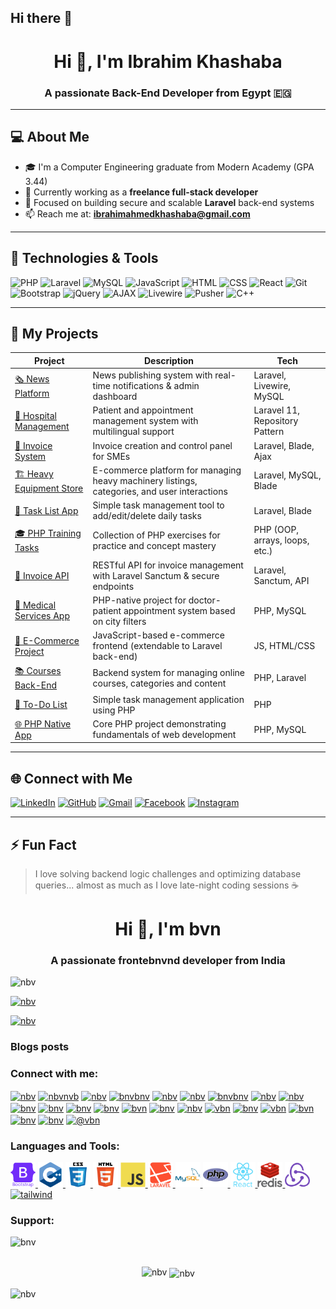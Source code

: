 ## Hi there 👋
<h1 align="center">Hi 👋, I'm Ibrahim Khashaba</h1>
<h3 align="center">A passionate Back-End Developer from Egypt 🇪🇬</h3>


---

## 💻 About Me

- 🎓 I'm a Computer Engineering graduate from Modern Academy (GPA 3.44)
- 💼 Currently working as a **freelance full-stack developer**
- 🚀 Focused on building secure and scalable **Laravel** back-end systems
- 📫 Reach me at: **ibrahimahmedkhashaba@gmail.com**

---

## 🔧 Technologies & Tools

![PHP](https://img.shields.io/badge/-PHP-777BB4?style=flat&logo=php&logoColor=white)
![Laravel](https://img.shields.io/badge/-Laravel-F55247?style=flat&logo=laravel&logoColor=white)
![MySQL](https://img.shields.io/badge/-MySQL-4479A1?style=flat&logo=mysql&logoColor=white)
![JavaScript](https://img.shields.io/badge/-JavaScript-F7DF1E?style=flat&logo=javascript&logoColor=black)
![HTML](https://img.shields.io/badge/-HTML5-E34F26?style=flat&logo=html5&logoColor=white)
![CSS](https://img.shields.io/badge/-CSS3-1572B6?style=flat&logo=css3&logoColor=white)
![React](https://img.shields.io/badge/-React-61DAFB?style=flat&logo=react&logoColor=black)
![Git](https://img.shields.io/badge/-Git-F05032?style=flat&logo=git&logoColor=white)
![Bootstrap](https://img.shields.io/badge/-Bootstrap-7952B3?style=flat&logo=bootstrap&logoColor=white)
![jQuery](https://img.shields.io/badge/-jQuery-0769AD?style=flat&logo=jquery&logoColor=white)
![AJAX](https://img.shields.io/badge/-AJAX-005571?style=flat&logo=xml&logoColor=white)
![Livewire](https://img.shields.io/badge/-Livewire-4E5D94?style=flat&logo=laravel&logoColor=white)
![Pusher](https://img.shields.io/badge/-Pusher-1F74BD?style=flat&logo=pusher&logoColor=white)
![C++](https://img.shields.io/badge/-C++-00599C?style=flat&logo=c%2b%2b&logoColor=white)


---

## 📂 My Projects

| Project | Description | Tech |
|--------|-------------|------|
| [🗞️ News Platform](https://github.com/IbrahimAhmedKhashaba/news) | News publishing system with real-time notifications & admin dashboard | Laravel, Livewire, MySQL |
| [🏥 Hospital Management](https://github.com/IbrahimAhmedKhashaba/hospitals) | Patient and appointment management system with multilingual support | Laravel 11, Repository Pattern |
| [📄 Invoice System](https://github.com/IbrahimAhmedKhashaba/Invoices-project) | Invoice creation and control panel for SMEs | Laravel, Blade, Ajax |
| [🏗️ Heavy Equipment Store](https://github.com/IbrahimAhmedKhashaba/heavy-equipment-store) | E-commerce platform for managing heavy machinery listings, categories, and user interactions | Laravel, MySQL, Blade |
| [📝 Task List App](https://github.com/IbrahimAhmedKhashaba/task_list) | Simple task management tool to add/edit/delete daily tasks | Laravel, Blade |
| [🎓 PHP Training Tasks](https://github.com/IbrahimAhmedKhashaba/php_training_tasks) | Collection of PHP exercises for practice and concept mastery | PHP (OOP, arrays, loops, etc.) |
| [🧾 Invoice API](https://github.com/IbrahimAhmedKhashaba/apiInvoices) | RESTful API for invoice management with Laravel Sanctum & secure endpoints | Laravel, Sanctum, API |
| [💉 Medical Services App](https://github.com/IbrahimAhmedKhashaba/medical-services) | PHP-native project for doctor-patient appointment system based on city filters | PHP, MySQL |
| [🛒 E-Commerce Project](https://github.com/IbrahimAhmedKhashaba/e-commerce-project) | JavaScript-based e-commerce frontend (extendable to Laravel back-end) | JS, HTML/CSS |
| [📚 Courses Back-End](https://github.com/IbrahimAhmedKhashaba/courses-back-end-) | Backend system for managing online courses, categories and content | PHP, Laravel |
| [📝 To-Do List](https://github.com/IbrahimAhmedKhashaba/toDOList) | Simple task management application using PHP | PHP |
| [🌐 PHP Native App](https://github.com/IbrahimAhmedKhashaba/php-native) | Core PHP project demonstrating fundamentals of web development | PHP, MySQL |

---

## 🌐 Connect with Me

[![LinkedIn](https://img.shields.io/badge/-LinkedIn-0077B5?style=flat&logo=linkedin&logoColor=white)](https://www.linkedin.com/in/ibrahim-khashaba-9167a323b)
[![GitHub](https://img.shields.io/badge/-GitHub-181717?style=flat&logo=github&logoColor=white)](https://github.com/IbrahimAhmedKhashaba)
[![Gmail](https://img.shields.io/badge/-Gmail-EA4335?style=flat&logo=gmail&logoColor=white)](mailto:ibrahimahmedkhashaba@gmail.com)
[![Facebook](https://img.shields.io/badge/-Facebook-1877F2?style=flat&logo=facebook&logoColor=white)](https://www.facebook.com/ibrahim.khashaba.969)
[![Instagram](https://img.shields.io/badge/-Instagram-E4405F?style=flat&logo=instagram&logoColor=white)](https://www.instagram.com/f4brey/)

---

## ⚡ Fun Fact
> I love solving backend logic challenges and optimizing database queries... almost as much as I love late-night coding sessions ☕








<h1 align="center">Hi 👋, I'm bvn</h1>
<h3 align="center">A passionate frontebnvnd developer from India</h3>

<p align="left"> <img src="https://komarev.com/ghpvc/?username=nbv&label=Profile%20views&color=0e75b6&style=flat" alt="nbv" /> </p>

<p align="left"> <a href="https://github.com/ryo-ma/github-profile-trophy"><img src="https://github-profile-trophy.vercel.app/?username=nbv" alt="nbv" /></a> </p>

<p align="left"> <a href="https://twitter.com/nbv" target="blank"><img src="https://img.shields.io/twitter/follow/nbv?logo=twitter&style=for-the-badge" alt="nbv" /></a> </p>

### Blogs posts
<!-- BLOG-POST-LIST:START -->
<!-- BLOG-POST-LIST:END -->

<h3 align="left">Connect with me:</h3>
<p align="left">
<a href="https://codepen.io/nbv" target="blank"><img align="center" src="https://raw.githubusercontent.com/rahuldkjain/github-profile-readme-generator/master/src/images/icons/Social/codepen.svg" alt="nbv" height="30" width="40" /></a>
<a href="https://dev.to/nbvnvb" target="blank"><img align="center" src="https://raw.githubusercontent.com/rahuldkjain/github-profile-readme-generator/master/src/images/icons/Social/devto.svg" alt="nbvnvb" height="30" width="40" /></a>
<a href="https://twitter.com/nbv" target="blank"><img align="center" src="https://raw.githubusercontent.com/rahuldkjain/github-profile-readme-generator/master/src/images/icons/Social/twitter.svg" alt="nbv" height="30" width="40" /></a>
<a href="https://linkedin.com/in/bnvbnv" target="blank"><img align="center" src="https://raw.githubusercontent.com/rahuldkjain/github-profile-readme-generator/master/src/images/icons/Social/linked-in-alt.svg" alt="bnvbnv" height="30" width="40" /></a>
<a href="https://stackoverflow.com/users/nbv" target="blank"><img align="center" src="https://raw.githubusercontent.com/rahuldkjain/github-profile-readme-generator/master/src/images/icons/Social/stack-overflow.svg" alt="nbv" height="30" width="40" /></a>
<a href="https://codesandbox.com/nbv" target="blank"><img align="center" src="https://raw.githubusercontent.com/rahuldkjain/github-profile-readme-generator/master/src/images/icons/Social/codesandbox.svg" alt="nbv" height="30" width="40" /></a>
<a href="https://kaggle.com/bnvbnv" target="blank"><img align="center" src="https://raw.githubusercontent.com/rahuldkjain/github-profile-readme-generator/master/src/images/icons/Social/kaggle.svg" alt="bnvbnv" height="30" width="40" /></a>
<a href="https://fb.com/nbv" target="blank"><img align="center" src="https://raw.githubusercontent.com/rahuldkjain/github-profile-readme-generator/master/src/images/icons/Social/facebook.svg" alt="nbv" height="30" width="40" /></a>
<a href="https://instagram.com/nbv" target="blank"><img align="center" src="https://raw.githubusercontent.com/rahuldkjain/github-profile-readme-generator/master/src/images/icons/Social/instagram.svg" alt="nbv" height="30" width="40" /></a>
<a href="https://dribbble.com/bnv" target="blank"><img align="center" src="https://raw.githubusercontent.com/rahuldkjain/github-profile-readme-generator/master/src/images/icons/Social/dribbble.svg" alt="bnv" height="30" width="40" /></a>
<a href="https://www.behance.net/bnv" target="blank"><img align="center" src="https://raw.githubusercontent.com/rahuldkjain/github-profile-readme-generator/master/src/images/icons/Social/behance.svg" alt="bnv" height="30" width="40" /></a>
<a href="https://hashnode.com/bnv" target="blank"><img align="center" src="https://raw.githubusercontent.com/rahuldkjain/github-profile-readme-generator/master/src/images/icons/Social/hashnode.svg" alt="bnv" height="30" width="40" /></a>
<a href="https://medium.com/bnv" target="blank"><img align="center" src="https://raw.githubusercontent.com/rahuldkjain/github-profile-readme-generator/master/src/images/icons/Social/medium.svg" alt="bnv" height="30" width="40" /></a>
<a href="https://www.youtube.com/c/bvn" target="blank"><img align="center" src="https://raw.githubusercontent.com/rahuldkjain/github-profile-readme-generator/master/src/images/icons/Social/youtube.svg" alt="bvn" height="30" width="40" /></a>
<a href="https://www.codechef.com/users/bnv" target="blank"><img align="center" src="https://cdn.jsdelivr.net/npm/simple-icons@3.1.0/icons/codechef.svg" alt="bnv" height="30" width="40" /></a>
<a href="https://www.hackerrank.com/nbv" target="blank"><img align="center" src="https://raw.githubusercontent.com/rahuldkjain/github-profile-readme-generator/master/src/images/icons/Social/hackerrank.svg" alt="nbv" height="30" width="40" /></a>
<a href="https://codeforces.com/profile/vbn" target="blank"><img align="center" src="https://raw.githubusercontent.com/rahuldkjain/github-profile-readme-generator/master/src/images/icons/Social/codeforces.svg" alt="vbn" height="30" width="40" /></a>
<a href="https://www.leetcode.com/bnv" target="blank"><img align="center" src="https://raw.githubusercontent.com/rahuldkjain/github-profile-readme-generator/master/src/images/icons/Social/leet-code.svg" alt="bnv" height="30" width="40" /></a>
<a href="https://www.hackerearth.com/vbn" target="blank"><img align="center" src="https://raw.githubusercontent.com/rahuldkjain/github-profile-readme-generator/master/src/images/icons/Social/hackerearth.svg" alt="vbn" height="30" width="40" /></a>
<a href="https://auth.geeksforgeeks.org/user/bvn" target="blank"><img align="center" src="https://raw.githubusercontent.com/rahuldkjain/github-profile-readme-generator/master/src/images/icons/Social/geeks-for-geeks.svg" alt="bvn" height="30" width="40" /></a>
<a href="https://www.topcoder.com/members/bnv" target="blank"><img align="center" src="https://raw.githubusercontent.com/rahuldkjain/github-profile-readme-generator/master/src/images/icons/Social/topcoder.svg" alt="bnv" height="30" width="40" /></a>
<a href="https://discord.gg/bnv" target="blank"><img align="center" src="https://raw.githubusercontent.com/rahuldkjain/github-profile-readme-generator/master/src/images/icons/Social/discord.svg" alt="bnv" height="30" width="40" /></a>
<a href="/@vbn" target="blank"><img align="center" src="https://raw.githubusercontent.com/rahuldkjain/github-profile-readme-generator/master/src/images/icons/Social/rss.svg" alt="@vbn" height="30" width="40" /></a>
</p>

<h3 align="left">Languages and Tools:</h3>
<p align="left"> <a href="https://getbootstrap.com" target="_blank" rel="noreferrer"> <img src="https://raw.githubusercontent.com/devicons/devicon/master/icons/bootstrap/bootstrap-plain-wordmark.svg" alt="bootstrap" width="40" height="40"/> </a> <a href="https://www.w3schools.com/cpp/" target="_blank" rel="noreferrer"> <img src="https://raw.githubusercontent.com/devicons/devicon/master/icons/cplusplus/cplusplus-original.svg" alt="cplusplus" width="40" height="40"/> </a> <a href="https://www.w3schools.com/css/" target="_blank" rel="noreferrer"> <img src="https://raw.githubusercontent.com/devicons/devicon/master/icons/css3/css3-original-wordmark.svg" alt="css3" width="40" height="40"/> </a> <a href="https://www.w3.org/html/" target="_blank" rel="noreferrer"> <img src="https://raw.githubusercontent.com/devicons/devicon/master/icons/html5/html5-original-wordmark.svg" alt="html5" width="40" height="40"/> </a> <a href="https://developer.mozilla.org/en-US/docs/Web/JavaScript" target="_blank" rel="noreferrer"> <img src="https://raw.githubusercontent.com/devicons/devicon/master/icons/javascript/javascript-original.svg" alt="javascript" width="40" height="40"/> </a> <a href="https://laravel.com/" target="_blank" rel="noreferrer"> <img src="https://raw.githubusercontent.com/devicons/devicon/master/icons/laravel/laravel-plain-wordmark.svg" alt="laravel" width="40" height="40"/> </a> <a href="https://www.mysql.com/" target="_blank" rel="noreferrer"> <img src="https://raw.githubusercontent.com/devicons/devicon/master/icons/mysql/mysql-original-wordmark.svg" alt="mysql" width="40" height="40"/> </a> <a href="https://www.php.net" target="_blank" rel="noreferrer"> <img src="https://raw.githubusercontent.com/devicons/devicon/master/icons/php/php-original.svg" alt="php" width="40" height="40"/> </a> <a href="https://reactjs.org/" target="_blank" rel="noreferrer"> <img src="https://raw.githubusercontent.com/devicons/devicon/master/icons/react/react-original-wordmark.svg" alt="react" width="40" height="40"/> </a> <a href="https://redis.io" target="_blank" rel="noreferrer"> <img src="https://raw.githubusercontent.com/devicons/devicon/master/icons/redis/redis-original-wordmark.svg" alt="redis" width="40" height="40"/> </a> <a href="https://redux.js.org" target="_blank" rel="noreferrer"> <img src="https://raw.githubusercontent.com/devicons/devicon/master/icons/redux/redux-original.svg" alt="redux" width="40" height="40"/> </a> <a href="https://tailwindcss.com/" target="_blank" rel="noreferrer"> <img src="https://www.vectorlogo.zone/logos/tailwindcss/tailwindcss-icon.svg" alt="tailwind" width="40" height="40"/> </a> </p>

<h3 align="left">Support:</h3>
<p><a href="https://ko-fi.com/bnv"> <img align="left" src="https://cdn.ko-fi.com/cdn/kofi3.png?v=3" height="50" width="210" alt="bnv" /></a></p><br><br>

<p><img align="left" src="https://github-readme-stats.vercel.app/api/top-langs?username=nbv&show_icons=true&locale=en&layout=compact" alt="nbv" /></p>

<p>&nbsp;<img align="center" src="https://github-readme-stats.vercel.app/api?username=nbv&show_icons=true&locale=en" alt="nbv" /></p>

<p><img align="center" src="https://github-readme-streak-stats.herokuapp.com/?user=nbv&" alt="nbv" /></p>
